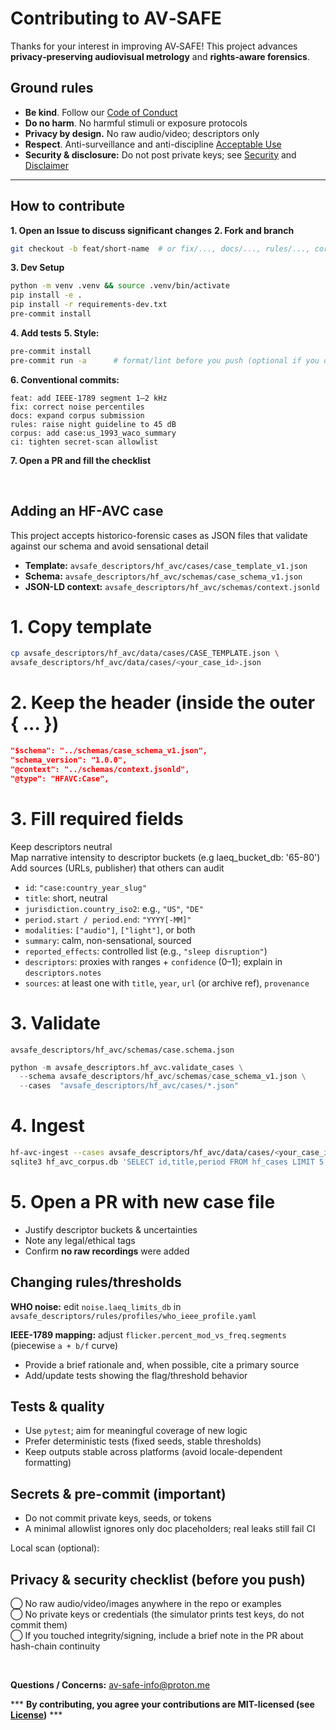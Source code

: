 # Contributing to AV‑SAFE

Thanks for your interest in improving AV‑SAFE! This project advances **privacy‑preserving audiovisual metrology** and **rights‑aware forensics**.

## Ground rules
- **Be kind**. Follow our [Code of Conduct](CODE_OF_CONDUCT.md)
- **Do no harm**. No harmful stimuli or exposure protocols
- **Privacy by design.** No raw audio/video; descriptors only
- **Respect**. Anti-surveillance and anti-discipline [Acceptable Use](ACCEPTABLE_USE.md)
- **Security & disclosure:** Do not post private keys; see [Security](SECURITY.md) and [Disclaimer](DISCLAIMER.md)

---

## How to contribute
**1. Open an Issue to discuss significant changes**
**2. Fork and branch**
   ```bash
   git checkout -b feat/short-name  # or fix/..., docs/..., rules/..., corpus/...
   ```
**3. Dev Setup**
```bash
python -m venv .venv && source .venv/bin/activate
pip install -e .
pip install -r requirements-dev.txt
pre-commit install
```
**4. Add tests**
**5. Style:**
   ```bash
   pre-commit install
   pre-commit run -a      # format/lint before you push (optional if you dislike auto-lint)
   ```
**6. Conventional commits:**
```vbnet
feat: add IEEE-1789 segment 1–2 kHz
fix: correct noise percentiles
docs: expand corpus submission
rules: raise night guideline to 45 dB
corpus: add case:us_1993_waco_summary
ci: tighten secret-scan allowlist
```
**7. Open a PR and fill the checklist**
   
<br>

## Adding an HF-AVC case
This project accepts historico-forensic cases as JSON files that validate against our schema and avoid sensational detail
- **Template:** `avsafe_descriptors/hf_avc/cases/case_template_v1.json`
- **Schema:** `avsafe_descriptors/hf_avc/schemas/case_schema_v1.json`
- **JSON-LD context:** `avsafe_descriptors/hf_avc/schemas/context.jsonld`

# 1. Copy template
   ```bash
   cp avsafe_descriptors/hf_avc/data/cases/CASE_TEMPLATE.json \
   avsafe_descriptors/hf_avc/data/cases/<your_case_id>.json
   ```
# 2. Keep the header (inside the outer { ... })
```json
"$schema": "../schemas/case_schema_v1.json",
"schema_version": "1.0.0",
"@context": "../schemas/context.jsonld",
"@type": "HFAVC:Case",
```

# 3. Fill required fields
Keep descriptors neutral \
Map narrative intensity to descriptor buckets (e.g laeq_bucket_db: '65-80') \
Add sources (URLs, publisher) that others can audit
- `id`: `"case:country_year_slug"`
- `title`: short, neutral
- `jurisdiction.country_iso2`: e.g., `"US"`, `"DE"`
- `period.start / period.end`: `"YYYY[-MM]"`
- `modalities`: `["audio"]`, `["light"]`, or both
- `summary`: calm, non-sensational, sourced
- `reported_effects`: controlled list (e.g., `"sleep disruption"`)
- `descriptors`: proxies with ranges + `confidence` (0–1); explain in `descriptors.notes`
- `sources`: at least one with `title`, `year`, `url` (or archive ref), `provenance`

# 3. Validate
` avsafe_descriptors/hf_avc/schemas/case.schema.json `
```python
python -m avsafe_descriptors.hf_avc.validate_cases \
  --schema avsafe_descriptors/hf_avc/schemas/case_schema_v1.json \
  --cases  "avsafe_descriptors/hf_avc/cases/*.json"
```

# 4. Ingest
   ```bash
   hf-avc-ingest --cases avsafe_descriptors/hf_avc/data/cases/<your_case_id>.json
   sqlite3 hf_avc_corpus.db 'SELECT id,title,period FROM hf_cases LIMIT 5;'
   ```
# 5. Open a PR with new case file
- Justify descriptor buckets & uncertainties
- Note any legal/ethical tags
- Confirm **no raw recordings** were added

## Changing rules/thresholds
**WHO noise:** edit `noise.laeq_limits_db` in
`avsafe_descriptors/rules/profiles/who_ieee_profile.yaml`

**IEEE-1789 mapping:** adjust
`flicker.percent_mod_vs_freq.segments` (piecewise `a + b/f` curve)
- Provide a brief rationale and, when possible, cite a primary source
- Add/update tests showing the flag/threshold behavior

## Tests & quality
- Use `pytest`; aim for meaningful coverage of new logic
- Prefer deterministic tests (fixed seeds, stable thresholds)
- Keep outputs stable across platforms (avoid locale-dependent formatting)

## Secrets & pre-commit (important)
- Do not commit private keys, seeds, or tokens
- A minimal allowlist ignores only doc placeholders; real leaks still fail CI

Local scan (optional):

## Privacy & security checklist (before you push)
  ⃝ No raw audio/video/images anywhere in the repo or examples \
  ⃝ No private keys or credentials (the simulator prints test keys, do not commit them) \
  ⃝ If you touched integrity/signing, include a brief note in the PR about hash-chain continuity

<br>


**Questions / Concerns:** [av-safe-info@proton.me](av-safe-info@proton.me)

*** **By contributing, you agree your contributions are MIT-licensed (see [License](LICENSE.md))** ***
